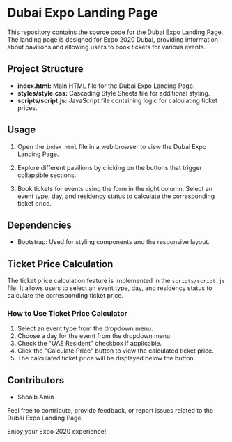 # Dubai Expo Landing Page

This repository contains the source code for the Dubai Expo Landing Page. The landing page is designed for Expo 2020 Dubai, providing information about pavilions and allowing users to book tickets for various events.

## Project Structure

- **index.html:** Main HTML file for the Dubai Expo Landing Page.
- **styles/style.css:** Cascading Style Sheets file for additional styling.
- **scripts/script.js:** JavaScript file containing logic for calculating ticket prices.

## Usage

1. Open the `index.html` file in a web browser to view the Dubai Expo Landing Page.

2. Explore different pavilions by clicking on the buttons that trigger collapsible sections.

3. Book tickets for events using the form in the right column. Select an event type, day, and residency status to calculate the corresponding ticket price.

## Dependencies

- Bootstrap: Used for styling components and the responsive layout.

## Ticket Price Calculation

The ticket price calculation feature is implemented in the `scripts/script.js` file. It allows users to select an event type, day, and residency status to calculate the corresponding ticket price.

### How to Use Ticket Price Calculator

1. Select an event type from the dropdown menu.
2. Choose a day for the event from the dropdown menu.
3. Check the "UAE Resident" checkbox if applicable.
4. Click the "Calculate Price" button to view the calculated ticket price.
5. The calculated ticket price will be displayed below the button.

## Contributors

- Shoaib Amin

Feel free to contribute, provide feedback, or report issues related to the Dubai Expo Landing Page.

Enjoy your Expo 2020 experience!
